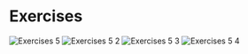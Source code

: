 # Exercises
![Exercises 5](https://user-images.githubusercontent.com/70604577/229873760-6bb51ed0-323a-47a7-843a-7f5b1715b684.png)
![Exercises 5 2](https://user-images.githubusercontent.com/70604577/229873752-3f573397-17e0-4489-b454-1ea281487b27.png)
![Exercises 5 3](https://user-images.githubusercontent.com/70604577/229873755-69fa9ce7-4908-49a8-8268-68018c54514f.png)
![Exercises 5 4](https://user-images.githubusercontent.com/70604577/229873756-8fe4eade-bb0e-4a98-982d-54fee73c3eb5.png)